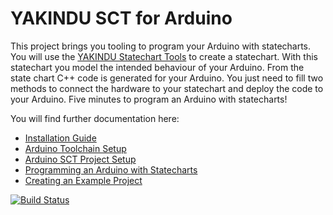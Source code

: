 # YAKINDU SCT for Arduino

This project brings you tooling to program your Arduino with statecharts. You will use the [YAKINDU Statechart Tools](http://statecharts.org) to create a statechart. With this statechart you model the intended behaviour of your Arduino. From the state chart C++ code is generated for your Arduino. You just need to fill two methods to connect the hardware to your statechart and deploy the code to your Arduino. Five minutes to program an Arduino with statecharts!

You will find further documentation here:

* [Installation Guide](plugins/org.yakindu.sct.arduino.help/md/Installation.md)
* [Arduino Toolchain Setup](plugins/org.yakindu.sct.arduino.help/md/ArduinoToolchainSetup.md)
* [Arduino SCT Project Setup](plugins/org.yakindu.sct.arduino.help/md/ProjectSetup.md)
* [Programming an Arduino with Statecharts](plugins/org.yakindu.sct.arduino.help/md/ProgrammingArduino.md)
* [Creating an Example Project](plugins/org.yakindu.sct.arduino.help/md/CreatingExamples.md)

[![Build Status](https://travis-ci.org/wendehals/arduino_sct_tools.svg?branch=master)](https://travis-ci.org/wendehals/arduino_sct_tools)
